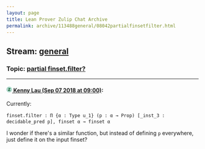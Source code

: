 ```yaml
---
layout: page
title: Lean Prover Zulip Chat Archive 
permalink: archive/113488general/08042partialfinsetfilter.html
---
```


## Stream: [general](index.html)
### Topic: [partial finset.filter?](08042partialfinsetfilter.html)

---

#### [![Click to go to Zulip](../../assets/img/zulip2.png) Kenny Lau (Sep 07 2018 at 09:00)](https://leanprover.zulipchat.com/#narrow/stream/113488-general/topic/partial%20finset.filter%3F/near/133493792):
Currently:
```lean
finset.filter : Π {α : Type u_1} (p : α → Prop) [_inst_3 : decidable_pred p], finset α → finset α
```
I wonder if there's a similar function, but instead of defining `p` everywhere, just define it on the input finset?

